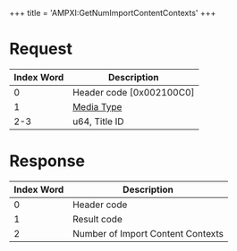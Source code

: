 +++
title = 'AMPXI:GetNumImportContentContexts'
+++

# Request

| Index Word | Description                                            |
|------------|--------------------------------------------------------|
| 0          | Header code \[0x002100C0\]                             |
| 1          | [Media Type](Filesystem_services#MediaType "wikilink") |
| 2-3        | u64, Title ID                                          |

# Response

| Index Word | Description                       |
|------------|-----------------------------------|
| 0          | Header code                       |
| 1          | Result code                       |
| 2          | Number of Import Content Contexts |